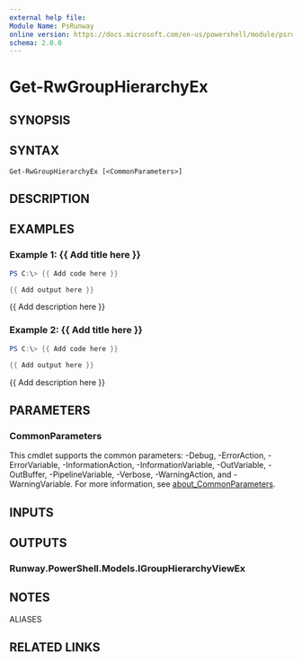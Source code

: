 ```yaml
---
external help file:
Module Name: PsRunway
online version: https://docs.microsoft.com/en-us/powershell/module/psrunway/get-rwgrouphierarchyex
schema: 2.0.0
---
```


# Get-RwGroupHierarchyEx

## SYNOPSIS


## SYNTAX

```
Get-RwGroupHierarchyEx [<CommonParameters>]
```

## DESCRIPTION


## EXAMPLES

### Example 1: {{ Add title here }}
```powershell
PS C:\> {{ Add code here }}

{{ Add output here }}
```

{{ Add description here }}

### Example 2: {{ Add title here }}
```powershell
PS C:\> {{ Add code here }}

{{ Add output here }}
```

{{ Add description here }}

## PARAMETERS

### CommonParameters
This cmdlet supports the common parameters: -Debug, -ErrorAction, -ErrorVariable, -InformationAction, -InformationVariable, -OutVariable, -OutBuffer, -PipelineVariable, -Verbose, -WarningAction, and -WarningVariable. For more information, see [about_CommonParameters](http://go.microsoft.com/fwlink/?LinkID=113216).

## INPUTS

## OUTPUTS

### Runway.PowerShell.Models.IGroupHierarchyViewEx

## NOTES

ALIASES

## RELATED LINKS

